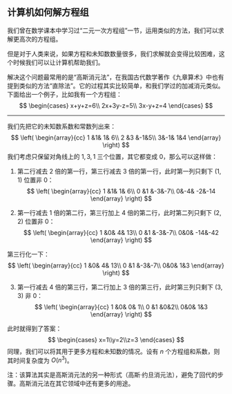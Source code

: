 ## 计算机如何解方程组

我们曾在数学课本中学习过“二元一次方程组”一节，运用类似的方法，我们可以求解更高次的方程组。

但是对于人类来说，如果方程和未知数数量很多，我们求解就会变得比较困难，这个时候我们可以让计算机帮助我们。

解决这个问题最常用的是“高斯消元法”，在我国古代数学著作《九章算术》中也有提到类似的方法“直除法”。它的过程其实比较简单，和我们学过的加减消元类似。下面给出一个例子，比如我有一个方程组：
$$
\begin{cases}
       x+y+z=6\\
       2x+3y-z=5\\
       3x-y+z=4
\end{cases}
$$

------------------------------------------------

我们先把它的未知数系数和常数列出来：
$$
\left(
\begin{array}{cc}
1 &1& 1& 6\\
2 &3 &-1&5\\
3&-1& 1&4
\end{array}
\right)
$$
我们考虑只保留对角线上的 $1,3,1$ 三个位置，其它都变成 $0$，那么可以这样做：

1. 第二行减去 $2$ 倍的第一行，第三行减去 $3$ 倍的第一行，此时第一列只剩下 $(1,1)$ 位置非 $0$：
   $$
   \left(
   \begin{array}{cc}
   1 &1& 1& 6\\
   0 &1 &-3&-7\\
   0&-4& -2&-14
   \end{array}
   \right)
   $$

2. 第一行减去 $1$ 倍的第二行，第三行加上 $4$ 倍的第二行，此时第二列只剩下 $(2,2)$ 位置非 $0$：
   $$
   \left(
   \begin{array}{cc}
   1 &0& 4& 13\\
   0 &1 &-3&-7\\
   0&0& -14&-42
   \end{array}
   \right)
   $$

第三行化一下：
$$
\left(
\begin{array}{cc}
1 &0& 4& 13\\
0 &1 &-3&-7\\
0&0& 1&3
\end{array}
\right)
$$

3. 第一行减去 $4$ 倍的第三行，第二行加上 $3$ 倍的第三行，此时第三列只剩下 $(3,3)$ 非 $0$：
   $$
   \left(
   \begin{array}{cc}
   1 &0& 0& 1\\
   0 &1 &0&2\\
   0&0& 1&3
   \end{array}
   \right)
   $$

此时就得到了答案：
$$
\begin{cases}
       x=1\\y=2\\z=3
\end{cases}
$$
同理，我们可以将其用于更多方程和未知数的情况。设有 $n$ 个方程组和系数，则其时间复杂度为 $O(n^3)$。

注：该算法其实是高斯消元法的另一种形式（高斯·约旦消元法），避免了回代的步骤。高斯消元法在其它领域中还有更多的用途。
